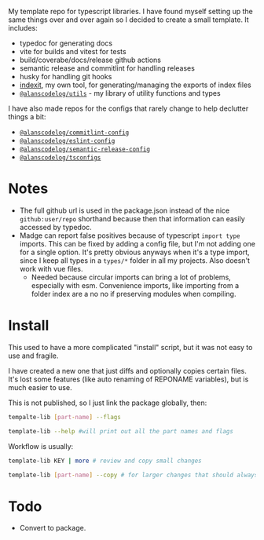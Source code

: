 
My template repo for typescript libraries. I have found myself setting up the same things over and over again so I decided to create a small template. It includes:

- typedoc for generating docs
- vite for builds and vitest for tests
- build/coverabe/docs/release github actions
- semantic release and commitlint for handling releases
- husky for handling git hooks
- [indexit](https://github.com/alanscodelog/indexit), my own tool, for generating/managing the exports of index files
- [`@alanscodelog/utils`](https://github.com/alanscodelog/utils) - my library of utility functions and types

I have also made repos for the configs that rarely change to help declutter things a bit:

- [`@alanscodelog/commitlint-config`](https://github.com/alanscodelog/commitlint-config)
- [`@alanscodelog/eslint-config`](https://github.com/alanscodelog/eslint-config)
- [`@alanscodelog/semantic-release-config`](https://github.com/alanscodelog/my-semantic-release-config)
- [`@alanscodelog/tsconfigs`](https://github.com/alanscodelog/tsconfigs)

# Notes

- The full github url is used in the package.json instead of the nice `github:user/repo` shorthand because then that information can easily accessed by typedoc.
- Madge can report false positives because of typescript `import type` imports. This can be fixed by adding a config file, but I'm not adding one for a single option. It's pretty obvious anyways when it's a type import, since I keep all types in a `types/*` folder in all my projects. Also doesn't work with vue files.
	- Needed because circular imports can bring a lot of problems, especially with esm. Convenience imports, like importing from a folder index are a no no if preserving modules when compiling.

# Install

This used to have a more complicated "install" script, but it was not easy to use and fragile.

I have created a new one that just diffs and optionally copies certain files. It's lost some features (like auto renaming of REPONAME variables), but is much easier to use.

This is not published, so I just link the package globally, then:
```sh
tempalte-lib [part-name] --flags

template-lib --help #will print out all the part names and flags
```

Workflow is usually:
```sh
template-lib KEY | more # review and copy small changes

template-lib [part-name] --copy # for larger changes that should always be in sync between libraries, like the github action workflows
```
# Todo

- Convert to package.
